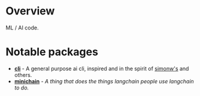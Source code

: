 # Overview

ML / AI code.

# Notable packages

- **[cli](cli)** - A general purpose ai cli, inspired and in the spirit of [simonw's](https://github.com/simonw/llm) and
  others.
- **[minichain](minichain)** - *A thing that does the things langchain people use langchain to do.*
